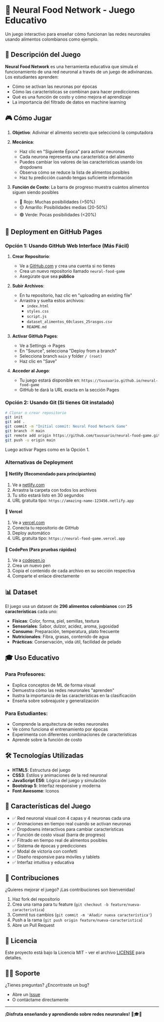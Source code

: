 # 🧠 Neural Food Network - Juego Educativo

Un juego interactivo para enseñar cómo funcionan las redes neuronales usando alimentos colombianos como ejemplo.

## 🎯 Descripción del Juego

**Neural Food Network** es una herramienta educativa que simula el funcionamiento de una red neuronal a través de un juego de adivinanzas. Los estudiantes aprenden:

- Cómo se activan las neuronas por épocas
- Cómo las características se combinan para hacer predicciones
- Qué es una función de costo y cómo mejora el aprendizaje
- La importancia del filtrado de datos en machine learning

## 🎮 Cómo Jugar

1. **Objetivo**: Adivinar el alimento secreto que seleccionó la computadora
2. **Mecánica**: 
   - Haz clic en "Siguiente Época" para activar neuronas
   - Cada neurona representa una característica del alimento
   - Puedes cambiar los valores de las características usando los dropdowns
   - Observa cómo se reduce la lista de alimentos posibles
   - Haz tu predicción cuando tengas suficiente información

3. **Función de Costo**: La barra de progreso muestra cuántos alimentos siguen siendo posibles
   - 🔴 Rojo: Muchas posibilidades (>50%)
   - 🟡 Amarillo: Posibilidades medias (20-50%)
   - 🟢 Verde: Pocas posibilidades (<20%)

## 🚀 Deployment en GitHub Pages

### Opción 1: Usando GitHub Web Interface (Más Fácil)

1. **Crear Repositorio**:
   - Ve a [GitHub.com](https://github.com) y crea una cuenta si no tienes
   - Crea un nuevo repositorio llamado `neural-food-game`
   - Asegúrate que sea **público**

2. **Subir Archivos**:
   - En tu repositorio, haz clic en "uploading an existing file"
   - Arrastra y suelta estos archivos:
     - `index.html`
     - `styles.css`
     - `script.js`
     - `dataset_alimentos_60clases_25rasgos.csv`
     - `README.md`

3. **Activar GitHub Pages**:
   - Ve a Settings → Pages
   - En "Source", selecciona "Deploy from a branch"
   - Selecciona branch `main` y folder `/ (root)`
   - Haz clic en "Save"

4. **Acceder al Juego**:
   - Tu juego estará disponible en: `https://tuusuario.github.io/neural-food-game`
   - GitHub te dará la URL exacta en la sección Pages

### Opción 2: Usando Git (Si tienes Git instalado)

```bash
# Clonar o crear repositorio
git init
git add .
git commit -m "Initial commit: Neural Food Network Game"
git branch -M main
git remote add origin https://github.com/tuusuario/neural-food-game.git
git push -u origin main
```

Luego activar Pages como en la Opción 1.

### Alternativas de Deployment

#### 🔸 Netlify (Recomendado para principiantes)
1. Ve a [netlify.com](https://netlify.com)
2. Arrastra la carpeta con todos los archivos
3. Tu sitio estará listo en 30 segundos
4. URL gratuita tipo: `https://amazing-name-123456.netlify.app`

#### 🔸 Vercel
1. Ve a [vercel.com](https://vercel.com)
2. Conecta tu repositorio de GitHub
3. Deploy automático
4. URL gratuita tipo: `https://neural-food-game.vercel.app`

#### 🔸 CodePen (Para pruebas rápidas)
1. Ve a [codepen.io](https://codepen.io)
2. Crea un nuevo pen
3. Copia el contenido de cada archivo en su sección respectiva
4. Comparte el enlace directamente

## 📊 Dataset

El juego usa un dataset de **296 alimentos colombianos** con **25 características** cada uno:

- **Físicas**: Color, forma, piel, semillas, textura
- **Sensoriales**: Sabor, dulzor, acidez, aroma, jugosidad  
- **Consumo**: Preparación, temperatura, plato frecuente
- **Nutricionales**: Fibra, grasas, contenido de agua
- **Prácticas**: Conservación, vida útil, facilidad de pelado

## 🎓 Uso Educativo

### Para Profesores:
- Explica conceptos de ML de forma visual
- Demuestra cómo las redes neuronales "aprenden"
- Ilustra la importancia de las características en la clasificación
- Enseña sobre sobreajuste y generalización

### Para Estudiantes:
- Comprende la arquitectura de redes neuronales
- Ve cómo funciona el entrenamiento por épocas
- Experimenta con diferentes combinaciones de características
- Aprende sobre la función de costo

## 🛠️ Tecnologías Utilizadas

- **HTML5**: Estructura del juego
- **CSS3**: Estilos y animaciones de la red neuronal
- **JavaScript ES6**: Lógica del juego y simulación
- **Bootstrap 5**: Interfaz responsive y moderna
- **Font Awesome**: Iconos

## 🎨 Características del Juego

- ✅ Red neuronal visual con 4 capas y 4 neuronas cada una
- ✅ Animaciones en tiempo real cuando se activan neuronas
- ✅ Dropdowns interactivos para cambiar características
- ✅ Función de costo visual (barra de progreso)
- ✅ Filtrado en tiempo real de alimentos posibles
- ✅ Sistema de épocas y predicciones
- ✅ Modal de victoria con confetti
- ✅ Diseño responsive para móviles y tablets
- ✅ Interfaz intuitiva y educativa

## 🤝 Contribuciones

¿Quieres mejorar el juego? ¡Las contribuciones son bienvenidas!

1. Haz fork del repositorio
2. Crea una rama para tu feature (`git checkout -b feature/nueva-caracteristica`)
3. Commit tus cambios (`git commit -m 'Añadir nueva característica'`)
4. Push a la rama (`git push origin feature/nueva-caracteristica`)
5. Abre un Pull Request

## 📄 Licencia

Este proyecto está bajo la Licencia MIT - ver el archivo [LICENSE](LICENSE) para detalles.

## 🙋‍♂️ Soporte

¿Tienes preguntas? ¿Encontraste un bug? 

- Abre un [Issue](https://github.com/tuusuario/neural-food-game/issues)
- O contáctame directamente

---

¡**Disfruta enseñando y aprendiendo sobre redes neuronales!** 🧠🎓✨ 